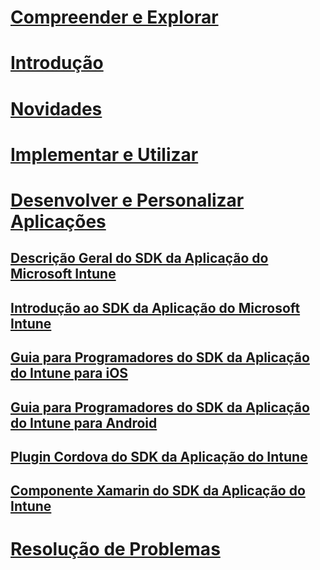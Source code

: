 # [Compreender e Explorar](/intune/understand-explore/introduction-to-microsoft-intune)
# [Introdução](/intune/get-started/what-to-know-before-you-start-microsoft-intune)
# [Novidades](/intune/whats-new/whats-new-in-microsoft-intune)
# [Implementar e Utilizar](/intune/deploy-use/overview-of-device-and-app-lifecycles-in-microsoft-intune)
# [Desenvolver e Personalizar Aplicações](intune-app-sdk.md)
## [Descrição Geral do SDK da Aplicação do Microsoft Intune](intune-app-sdk.md)
## [Introdução ao SDK da Aplicação do Microsoft Intune](intune-app-sdk-get-started.md)
## [Guia para Programadores do SDK da Aplicação do Intune para iOS](intune-app-sdk-ios.md)
## [Guia para Programadores do SDK da Aplicação do Intune para Android](intune-app-sdk-android.md)
## [Plugin Cordova do SDK da Aplicação do Intune](intune-app-sdk-cordova.md)
## [Componente Xamarin do SDK da Aplicação do Intune](intune-app-sdk-xamarin.md)
# [Resolução de Problemas](/intune/troubleshoot/how-to-get-support-for-microsoft-intune)


<!--HONumber=Nov16_HO3-->


